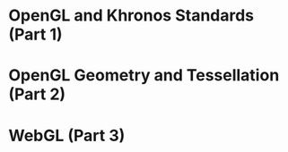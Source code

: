 # OpenGL and Khronos Standards (Part 1)


# OpenGL Geometry and Tessellation (Part 2)


# WebGL (Part 3)
